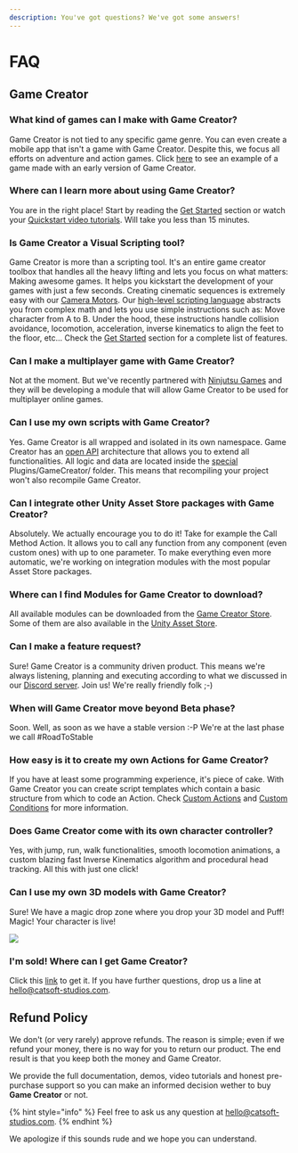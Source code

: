 ```yaml
---
description: You've got questions? We've got some answers!
---
```


# FAQ

## Game Creator

### What kind of games can I make with Game Creator?

Game Creator is not tied to any specific game genre. You can even create a mobile app that isn't a game with Game Creator. Despite this, we focus all efforts on adventure and action games. Click [here](https://catsoftstudios.itch.io/the-investigation) to see an example of a game made with an early version of Game Creator.

### Where can I learn more about using Game Creator?

You are in the right place! Start by reading the [Get Started](quickstart/get-started.md) section or watch your [Quickstart video tutorials](https://www.youtube.com/watch?v=IG8GXAAih2Q&list=PL7FyK0gfdpCbxMrWIV9B2xQiExkiZbpa5). Will take you less than 15 minutes.

### Is Game Creator a Visual Scripting tool?

Game Creator is more than a scripting tool. It's an entire game creator toolbox that handles all the heavy lifting and lets you focus on what matters: Making awesome games. It helps you kickstart the development of your games with just a few seconds. Creating cinematic sequences is extremely easy with our [Camera Motors](game-creator/components/camera/). Our [high-level scripting language](game-creator/components/actions.md) abstracts you from complex math and lets you use simple instructions such as: Move character from A to B. Under the hood, these instructions handle collision avoidance, locomotion, acceleration, inverse kinematics to align the feet to the floor, etc... Check the [Get Started](quickstart/get-started.md) section for a complete list of features.

### Can I make a multiplayer game with Game Creator?

Not at the moment. But we've recently partnered with [Ninjutsu Games](https://assetstore.unity.com/publishers/3171) and they will be developing a module that will allow Game Creator to be used for multiplayer online games.

### Can I use my own scripts with Game Creator?

Yes. Game Creator is all wrapped and isolated in its own namespace. Game Creator has an [open API](game-creator/game-creator-api/) architecture that allows you to extend all functionalities. All logic and data are located inside the [special](https://docs.unity3d.com/Manual/SpecialFolders.html) Plugins/GameCreator/ folder. This means that recompiling your project won't also recompile Game Creator.

### Can I integrate other Unity Asset Store packages with Game Creator?

Absolutely. We actually encourage you to do it! Take for example the Call Method Action. It allows you to call any function from any component \(even custom ones\) with up to one parameter. To make everything even more automatic, we're working on integration modules with the most popular Asset Store packages.

### Where can I find Modules for Game Creator to download?

All available modules can be downloaded from the [Game Creator Store](https://store.gamecreator.io). Some of them are also available in the [Unity Asset Store](https://assetstore.unity.com/).

### Can I make a feature request?

Sure! Game Creator is a community driven product. This means we're always listening, planning and executing according to what we discussed in our [Discord server](https://discord.gg/nzN8z5e). Join us! We're really friendly folk ;-\)

### When will Game Creator move beyond Beta phase?

Soon. Well, as soon as we have a stable version :-P We're at the last phase we call \#RoadToStable

### How easy is it to create my own Actions for Game Creator?

If you have at least some programming experience, it's piece of cake. With Game Creator you can create script templates which contain a basic structure from which to code an Action. Check [Custom Actions](game-creator/game-creator-api/custom-actions.md) and [Custom Conditions](game-creator/game-creator-api/custom-conditions.md) for more information.

### Does Game Creator come with its own character controller?

Yes, with jump, run, walk functionalities, smooth locomotion animations, a custom blazing fast Inverse Kinematics algorithm and procedural head tracking. All this with just one click!

### Can I use my own 3D models with Game Creator?

Sure! We have a magic drop zone where you drop your 3D model and Puff! Magic! Your character is live!

![](.gitbook/assets/faq-model%20%281%29.gif)

### I'm sold! Where can I get Game Creator?

Click this [link](https://www.assetstore.unity3d.com/#!/content/89443?aid=1100l36uR) to get it. If you have further questions, drop us a line at [hello@catsoft-studios.com](mailto:hello@catsoft-studios.com).

## Refund Policy

We don't \(or very rarely\) approve refunds. The reason is simple; even if we refund your money, there is no way for you to return our product. The end result is that you keep both the money and Game Creator.

We provide the full documentation, demos, video tutorials and honest pre-purchase support so you can make an informed decision wether to buy **Game Creator** or not. 

{% hint style="info" %}
Feel free to ask us any question at [hello@catsoft-studios.com](mailto:hello@catsoft-studios.com).
{% endhint %}

We apologize if this sounds rude and we hope you can understand.


